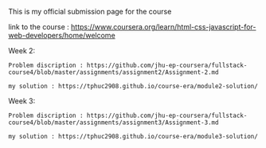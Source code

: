 This is my official submission page for the course

link to the course : https://www.coursera.org/learn/html-css-javascript-for-web-developers/home/welcome

Week 2:

    Problem discription : https://github.com/jhu-ep-coursera/fullstack-course4/blob/master/assignments/assignment2/Assignment-2.md
    
    my solution : https://tphuc2908.github.io/course-era/module2-solution/
   
Week 3:

    Problem discription : https://github.com/jhu-ep-coursera/fullstack-course4/blob/master/assignments/assignment3/Assignment-3.md
    
    my solution : https://tphuc2908.github.io/course-era/module3-solution/

